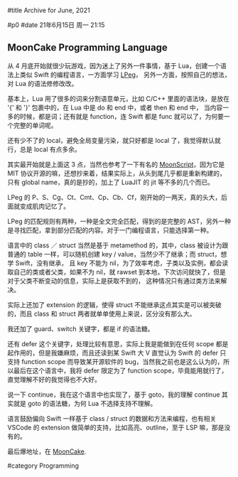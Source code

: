 #title Archive for June, 2021

#p0
#date 21年6月15日 周一 21:15

## MoonCake Programming Language

从 4 月底开始就很少玩游戏，因为迷上了另外一件事情，基于 Lua，创建一个语法上类似 Swift 的编程语言，一方面学习 [LPeg](http://www.inf.puc-rio.br/~roberto/lpeg/)，
另外一方面，按照自己的想法，对 Lua 的语法修修改改。

基本上，Lua 用了很多的词来分割语意单元，比如 C/C++ 里面的语法块，是放在 '{' 和 '}' 包裹中的，在 Lua 中是 do 和 end 中，或者 then 和 end 中，
当内容一多的时候，都是词；还有就是 function，连 Swift 都是 func 就可以了，为何要一个完整的单词呢。

还有少不了的 local，避免全局变量污染，就只好都是 local 了，我觉得默认就行，总是 local 有点多余。

其实最开始就是上面这 3 点，当然也参考了一下有名的 [MoonScript](https://moonscript.org/)，因为它是 MIT 协议开源的嘛，还想抄来着，结果实际上，从头到尾几乎都是重新构建的，
只有 global name，真的是抄的，加上了 LuaJIT 的 jit 等不多的几个而已。

LPeg 的 P、S、Cg、Ct、Cmt、Cp、Cb、Cf，刚开始的一两天，真的头大，后面就变成肌肉记忆了。

LPeg 的匹配规则有两种，一种是全文完全匹配，得到的是完整的 AST，另外一种是寻找匹配，拿到部分匹配的内容。对于一门编程语言，只能选择第一种。

语言中的 class ／ struct 当然是基于 metamethod 的，其中，class 被设计为跟普通的 table 一样，可以随机创建 key / value，当然少不了继承；而 struct，想学 Swift，没有继承，
且 key 不能为 nil，为了效率考虑，子类以及实例，都会读取自己的类或者父类，如果不为 nil，就 rawset 到本地，下次访问就快了，但是对于父类不断变动的信息，实际上是获取不到的，
这种情况只有通过类方法来解决。

实际上还加了 extension 的逻辑，使得 struct 不能继承这点其实是可以被突破的，而且 class 和 struct 两者就单单使用上来说，区分没有那么大。

我还加了 guard、switch 关键字，都是 if 的语法糖。

还有 defer 这个关键字，处理比较有意思，实际上我是能做到在任何 scope 都是起作用的，但是我嫌麻烦，而且还读到某 Swift 大 V 直觉认为 Swift 的 defer 只支持 function scope
而导致某开源软件的 bug，当然我之前也是这么认为的，所以最后在这个语言中，我将 defer 限定为了 function scope，毕竟能用就行了，直觉理解不好的我觉得也不大好。

说一下 continue，我在这个语言中也实现了，基于 goto，我的理解 continue 其实就是 goto 的语法糖，为何 Lua 不选择支持不理解。

语言鼓励偏向 Swift 一样基于 class / struct 的数据和方法来编程，也有相关 VSCode 的 extension 做简单的支持，比如高亮、outline，至于 LSP 嘛，那是没有的。

最后爆地址，在 [MoonCake](https://github.com/lalawue/mooncake).

#category Programming